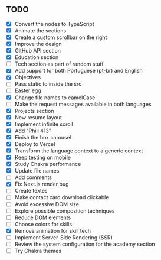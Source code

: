 ## TODO

- [x] Convert the nodes to TypeScript
- [x] Animate the sections
- [x] Create a custom scrollbar on the right
- [x] Improve the design
- [x] GitHub API section
- [x] Education section
- [ ] Tech section as part of random stuff
- [x] Add support for both Portuguese (pt-br) and English
- [x] Objectives
- [ ] Pass static to inside the src
- [ ] Easter egg
- [x] Change file names to camelCase
- [ ] Make the request messages available in both languages
- [x] Projects section
- [x] New resume layout
- [x] Implement infinite scroll
- [x] Add "Phill 413"
- [x] Finish the box carousel
- [x] Deploy to Vercel
- [x] Transform the language context to a generic context
- [x] Keep testing on mobile
- [x] Study Chakra performance
- [x] Update file names
- [ ] Add comments
- [x] Fix Next.js render bug
- [ ] Create textes
- [ ] Make contact card download clickable
- [ ] Avoid excessive DOM size
- [ ] Explore possible composition techniques
- [ ] Reduce DOM elements
- [ ] Choose colors for skills
- [x] Remove animation for skill tech
- [ ] Implement Server-Side Rendering (SSR)
- [ ] Review the system configuration for the academy section
- [ ] Try Chakra themes
